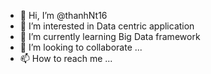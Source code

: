 - 👋 Hi, I’m @thanhNt16
- 👀 I’m interested in Data centric application
- 🌱 I’m currently learning Big Data framework
- 💞️ I’m looking to collaborate ...
- 📫 How to reach me ...

<!---
thanhNt16/thanhNt16 is a ✨ special ✨ repository because its `README.md` (this file) appears on your GitHub profile.
You can click the Preview link to take a look at your changes.
--->
